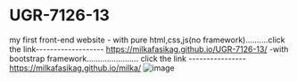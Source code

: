 # UGR-7126-13
 my first front-end website - with pure html,css,js(no framework)..........click the link------------------- https://milkafasikag.github.io/UGR-7126-13/
                            -with bootstrap framework....................... click the link ----------------https://milkafasikag.github.io/milka/
![image](https://user-images.githubusercontent.com/119007476/222548316-b1dca2d7-6b7c-4674-854e-4df20599eeff.png)

